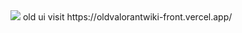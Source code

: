  <img src="https://nilahgod.is-a-cool-femboy.xyz/5ID6pIR9J.png"/> 
  old ui visit  https://oldvalorantwiki-front.vercel.app/

